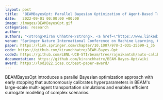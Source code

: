 ```yaml
---
layout: post
title:  "BEAMBayesOpt: Parallel Bayesian Optimization of Agent-Based Transportation Simulation"
date:   2022-09-01 00:00:00 +00:00
image: /images/BEAMBayesOpt.gif
categories: research
author: 
authors: "<strong>Kiran Chhatre</strong>, <a href=\"https://www.linkedin.com/in/sid-feygin/\">Sidney Feygin</a>, <a href=\"https://www.linkedin.com/in/colinsheppard/\">Colin Sheppard</a>, <a href=\"https://www.linkedin.com/in/rashid-a-waraich-84641084/?locale=en_US\">Rashid Waraich</a>"
venue: "Springer Nature International Conference on Machine Learning, Optimization, and Data Science (LOD)"
paper: https://link.springer.com/chapter/10.1007/978-3-031-25599-1_35
code: https://github.com/kiranchhatre/BEAM-Bayes-Opt
code2: https://github.com/LBNL-UCB-STI/beam/tree/rajnikantsh/auto-calibration-4ci/src/main/python/auto-calibration
documentation: https://github.com/kiranchhatre/BEAM-Bayes-Opt/wiki
award: https://lod2022.icas.cc/best-paper-award/
---
```

BEAMBayesOpt introduces a parallel Bayesian optimization approach with early stopping that autonomously calibrates hyperparameters in BEAM's large-scale multi-agent transportation simulations and enables efficient surrogate modeling of complex scenarios.
